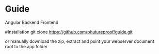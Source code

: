 # Guide
Angular Backend Frontend

#Installation
git clone https://github.com/phutureproof/guide.git

or manually download the zip, extract and point your webserver document root to the app folder